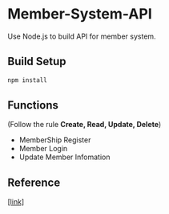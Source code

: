 # Member-System-API
Use Node.js to build API for member system.


## Build Setup
```bash
npm install
```

## Functions
(Follow the rule **Create, Read, Update, Delete**)
* MemberShip Register
* Member Login 
* Update Member Infomation

## Reference
[[link]](https://ithelp.ithome.com.tw/articles/10195342)
